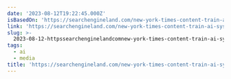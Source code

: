 ```yaml
---
date: '2023-08-12T19:22:45.000Z'
isBasedOn: 'https://searchengineland.com/new-york-times-content-train-ai-systems-430556'
link: 'https://searchengineland.com/new-york-times-content-train-ai-systems-430556'
slug: >-
  2023-08-12-httpssearchenginelandcomnew-york-times-content-train-ai-systems-430556
tags:
  - ai
  - media
title: 'https://searchengineland.com/new-york-times-content-train-ai-systems-430556'
---
```



